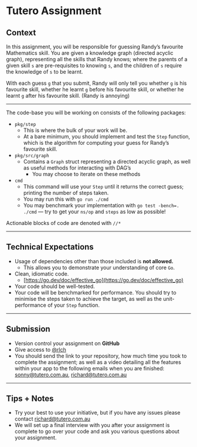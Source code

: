 # Tutero Assignment

## Context

In this assignment, you will be responsible for guessing Randy’s favourite Mathematics skill. You are given a knowledge graph (directed acyclic graph), representing all the skills that Randy knows; where the parents of a given skill `s` are pre-requisites to knowing `s`, and the children of `s` require the knowledge of `s` to be learnt.

With each guess `g` that you submit, Randy will only tell you whether `g` is his favourite skill, whether he learnt `g` before his favourite skill, or whether he learnt `g` after his favourite skill. (Randy is annoying) 

---

The code-base you will be working on consists of the following packages:

- `pkg/step`
    - This is where the bulk of your work will be.
    - At a bare minimum, you should implement and test the `Step` function, which is the algorithm for computing your guess for Randy’s favourite skill.
- `pkg/src/graph`
    - Contains a `Graph` struct representing a directed acyclic graph, as well as useful methods for interacting with DAG’s
        - You may choose to iterate on these methods
- `cmd`
    - This command will use your `Step` until it returns the correct guess; printing the number of steps taken.
    - You may run this with `go run ./cmd`
    - You may benchmark your implementation with `go test -bench=. ./cmd` — try to get your `ns/op` and `steps` as low as possible!

Actionable blocks of code are denoted with `//*`

---

## Technical Expectations

- Usage of dependencies other than those included is **not allowed.**
    - This allows you to demonstrate your understanding of core `Go`.
- Clean, idiomatic code.
    - [https://go.dev/doc/effective_go](https://go.dev/doc/effective_go)
- Your code should be well-tested.
- Your code will be benchmarked for performance. You should try to minimise the steps taken to achieve the target, as well as the unit-performance of your `Step` function.

---

## Submission

- Version control your assignment on **GitHub**
- Give access to [@rlch](https://github.com/rlch)
- You should send the link to your repository, how much time you took to complete the assignment; as well as a video detailing all the features within your app to the following emails when you are finished: sonny@tutero.com.au, richard@tutero.com.au

---

## Tips + Notes

- Try your best to use your initiative, but if you have any issues please contact  [richard@tutero.com.au](mailto:richard@tutero.com.au)
- We will set up a final interview with you after your assignment is complete to go over your code and ask you various questions about your assignment.
